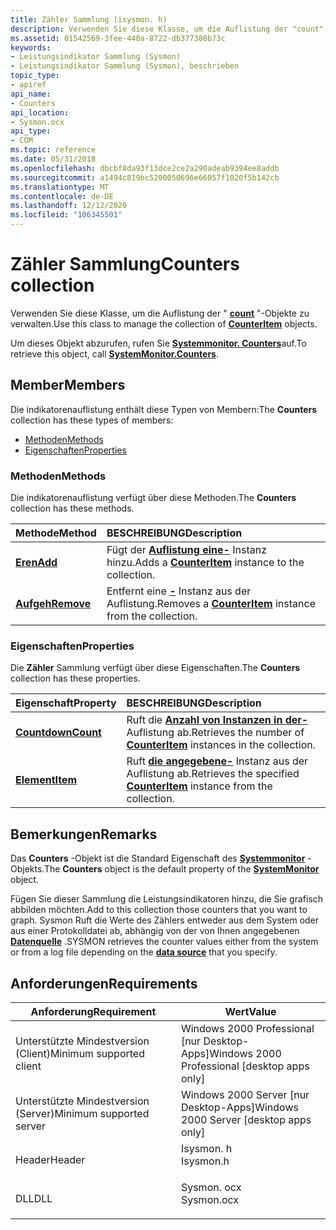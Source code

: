 ```yaml
---
title: Zähler Sammlung (isysmon. h)
description: Verwenden Sie diese Klasse, um die Auflistung der "count"-Objekte zu verwalten. Um dieses Objekt abzurufen, rufen Sie Systemmonitor. Counters auf.
ms.assetid: 01542569-3fee-440a-8722-db377380b73c
keywords:
- Leistungsindikator Sammlung (Sysmon)
- Leistungsindikator Sammlung (Sysmon), beschrieben
topic_type:
- apiref
api_name:
- Counters
api_location:
- Sysmon.ocx
api_type:
- COM
ms.topic: reference
ms.date: 05/31/2018
ms.openlocfilehash: dbcbf8da93f13dce2ce2a290adeab9394ee8addb
ms.sourcegitcommit: a1494c819bc5200050696e66057f1020f5b142cb
ms.translationtype: MT
ms.contentlocale: de-DE
ms.lasthandoff: 12/12/2020
ms.locfileid: "106345501"
---
```

# <a name="counters-collection"></a><span data-ttu-id="706fc-106">Zähler Sammlung</span><span class="sxs-lookup"><span data-stu-id="706fc-106">Counters collection</span></span>

<span data-ttu-id="706fc-107">Verwenden Sie diese Klasse, um die Auflistung der " [**count**](counteritem.md) "-Objekte zu verwalten.</span><span class="sxs-lookup"><span data-stu-id="706fc-107">Use this class to manage the collection of [**CounterItem**](counteritem.md) objects.</span></span>

<span data-ttu-id="706fc-108">Um dieses Objekt abzurufen, rufen Sie [**Systemmonitor. Counters**](systemmonitor-counters.md)auf.</span><span class="sxs-lookup"><span data-stu-id="706fc-108">To retrieve this object, call [**SystemMonitor.Counters**](systemmonitor-counters.md).</span></span>

## <a name="members"></a><span data-ttu-id="706fc-109">Member</span><span class="sxs-lookup"><span data-stu-id="706fc-109">Members</span></span>

<span data-ttu-id="706fc-110">Die  indikatorenauflistung enthält diese Typen von Membern:</span><span class="sxs-lookup"><span data-stu-id="706fc-110">The **Counters** collection has these types of members:</span></span>

-   [<span data-ttu-id="706fc-111">Methoden</span><span class="sxs-lookup"><span data-stu-id="706fc-111">Methods</span></span>](#methods)
-   [<span data-ttu-id="706fc-112">Eigenschaften</span><span class="sxs-lookup"><span data-stu-id="706fc-112">Properties</span></span>](#properties)

### <a name="methods"></a><span data-ttu-id="706fc-113">Methoden</span><span class="sxs-lookup"><span data-stu-id="706fc-113">Methods</span></span>

<span data-ttu-id="706fc-114">Die  indikatorenauflistung verfügt über diese Methoden.</span><span class="sxs-lookup"><span data-stu-id="706fc-114">The **Counters** collection has these methods.</span></span>



| <span data-ttu-id="706fc-115">Methode</span><span class="sxs-lookup"><span data-stu-id="706fc-115">Method</span></span>                            | <span data-ttu-id="706fc-116">BESCHREIBUNG</span><span class="sxs-lookup"><span data-stu-id="706fc-116">Description</span></span>                                                                           |
|:----------------------------------|:--------------------------------------------------------------------------------------|
| [<span data-ttu-id="706fc-117">**Eren**</span><span class="sxs-lookup"><span data-stu-id="706fc-117">**Add**</span></span>](counters-add.md)       | <span data-ttu-id="706fc-118">Fügt der [**Auflistung eine-**](counteritem.md) Instanz hinzu.</span><span class="sxs-lookup"><span data-stu-id="706fc-118">Adds a [**CounterItem**](counteritem.md) instance to the collection.</span></span><br/>      |
| [<span data-ttu-id="706fc-119">**Aufgeh**</span><span class="sxs-lookup"><span data-stu-id="706fc-119">**Remove**</span></span>](counters-remove.md) | <span data-ttu-id="706fc-120">Entfernt eine [**-**](counteritem.md) Instanz aus der Auflistung.</span><span class="sxs-lookup"><span data-stu-id="706fc-120">Removes a [**CounterItem**](counteritem.md) instance from the collection.</span></span><br/> |



 

### <a name="properties"></a><span data-ttu-id="706fc-121">Eigenschaften</span><span class="sxs-lookup"><span data-stu-id="706fc-121">Properties</span></span>

<span data-ttu-id="706fc-122">Die **Zähler** Sammlung verfügt über diese Eigenschaften.</span><span class="sxs-lookup"><span data-stu-id="706fc-122">The **Counters** collection has these properties.</span></span>



| <span data-ttu-id="706fc-123">Eigenschaft</span><span class="sxs-lookup"><span data-stu-id="706fc-123">Property</span></span>                                   | <span data-ttu-id="706fc-124">BESCHREIBUNG</span><span class="sxs-lookup"><span data-stu-id="706fc-124">Description</span></span>                                                                                         |
|:-------------------------------------------|:----------------------------------------------------------------------------------------------------|
| [<span data-ttu-id="706fc-125">**Countdown**</span><span class="sxs-lookup"><span data-stu-id="706fc-125">**Count**</span></span>](counters-count.md)<br/> | <span data-ttu-id="706fc-126">Ruft die [**Anzahl von Instanzen in der-**](counteritem.md) Auflistung ab.</span><span class="sxs-lookup"><span data-stu-id="706fc-126">Retrieves the number of [**CounterItem**](counteritem.md) instances in the collection.</span></span><br/>  |
| [<span data-ttu-id="706fc-127">**Element**</span><span class="sxs-lookup"><span data-stu-id="706fc-127">**Item**</span></span>](counters-item.md)<br/>   | <span data-ttu-id="706fc-128">Ruft [**die angegebene-**](counteritem.md) Instanz aus der Auflistung ab.</span><span class="sxs-lookup"><span data-stu-id="706fc-128">Retrieves the specified [**CounterItem**](counteritem.md) instance from the collection.</span></span><br/> |



 

## <a name="remarks"></a><span data-ttu-id="706fc-129">Bemerkungen</span><span class="sxs-lookup"><span data-stu-id="706fc-129">Remarks</span></span>

<span data-ttu-id="706fc-130">Das **Counters** -Objekt ist die Standard Eigenschaft des [**Systemmonitor**](systemmonitor.md) -Objekts.</span><span class="sxs-lookup"><span data-stu-id="706fc-130">The **Counters** object is the default property of the [**SystemMonitor**](systemmonitor.md) object.</span></span>

<span data-ttu-id="706fc-131">Fügen Sie dieser Sammlung die Leistungsindikatoren hinzu, die Sie grafisch abbilden möchten.</span><span class="sxs-lookup"><span data-stu-id="706fc-131">Add to this collection those counters that you want to graph.</span></span> <span data-ttu-id="706fc-132">Sysmon Ruft die Werte des Zählers entweder aus dem System oder aus einer Protokolldatei ab, abhängig von der von Ihnen angegebenen [**Datenquelle**](systemmonitor-datasourcetype.md) .</span><span class="sxs-lookup"><span data-stu-id="706fc-132">SYSMON retrieves the counter values either from the system or from a log file depending on the [**data source**](systemmonitor-datasourcetype.md) that you specify.</span></span>

## <a name="requirements"></a><span data-ttu-id="706fc-133">Anforderungen</span><span class="sxs-lookup"><span data-stu-id="706fc-133">Requirements</span></span>



| <span data-ttu-id="706fc-134">Anforderung</span><span class="sxs-lookup"><span data-stu-id="706fc-134">Requirement</span></span> | <span data-ttu-id="706fc-135">Wert</span><span class="sxs-lookup"><span data-stu-id="706fc-135">Value</span></span> |
|-------------------------------------|---------------------------------------------------------------------------------------|
| <span data-ttu-id="706fc-136">Unterstützte Mindestversion (Client)</span><span class="sxs-lookup"><span data-stu-id="706fc-136">Minimum supported client</span></span><br/> | <span data-ttu-id="706fc-137">Windows 2000 Professional \[nur Desktop-Apps\]</span><span class="sxs-lookup"><span data-stu-id="706fc-137">Windows 2000 Professional \[desktop apps only\]</span></span><br/>                            |
| <span data-ttu-id="706fc-138">Unterstützte Mindestversion (Server)</span><span class="sxs-lookup"><span data-stu-id="706fc-138">Minimum supported server</span></span><br/> | <span data-ttu-id="706fc-139">Windows 2000 Server \[nur Desktop-Apps\]</span><span class="sxs-lookup"><span data-stu-id="706fc-139">Windows 2000 Server \[desktop apps only\]</span></span><br/>                                  |
| <span data-ttu-id="706fc-140">Header</span><span class="sxs-lookup"><span data-stu-id="706fc-140">Header</span></span><br/>                   | <dl> <span data-ttu-id="706fc-141"><dt>Isysmon. h</dt></span><span class="sxs-lookup"><span data-stu-id="706fc-141"><dt>Isysmon.h</dt></span></span> </dl>  |
| <span data-ttu-id="706fc-142">DLL</span><span class="sxs-lookup"><span data-stu-id="706fc-142">DLL</span></span><br/>                      | <dl> <span data-ttu-id="706fc-143"><dt>Sysmon. ocx</dt></span><span class="sxs-lookup"><span data-stu-id="706fc-143"><dt>Sysmon.ocx</dt></span></span> </dl> |



 

 





